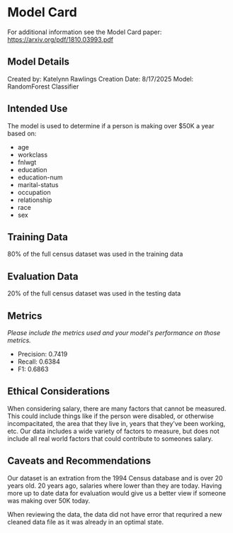 # Model Card

For additional information see the Model Card paper: https://arxiv.org/pdf/1810.03993.pdf

## Model Details
Created by: Katelynn Rawlings
Creation Date: 8/17/2025
Model: RandomForest Classifier
## Intended Use
The model is used to determine if a person is making over $50K a year based on:
* age
* workclass
* fnlwgt
* education
* education-num
* marital-status
* occupation
* relationship
* race
* sex

## Training Data
80% of the full census dataset was used in the training data

## Evaluation Data
20% of the full census dataset was used in the testing data

## Metrics
_Please include the metrics used and your model's performance on those metrics._
* Precision: 0.7419
* Recall: 0.6384
* F1: 0.6863

## Ethical Considerations

When considering salary, there are many factors that cannot be measured. This could include things like if the person were disabled, or otherwise incompacitated, the area that they live in, years that they've been working, etc. Our data includes a wide variety of factors to measure, but does not include all real world factors that could contribute to someones salary.

## Caveats and Recommendations

Our dataset is an extration from the 1994 Census database and is over 20 years old. 20 years ago, salaries where lower than they are today. Having more up to date data for evaluation would give us a better view if someone was making over 50K today.

When reviewing the data, the data did not have error that requrired a new cleaned data file as it was already in an optimal state.
